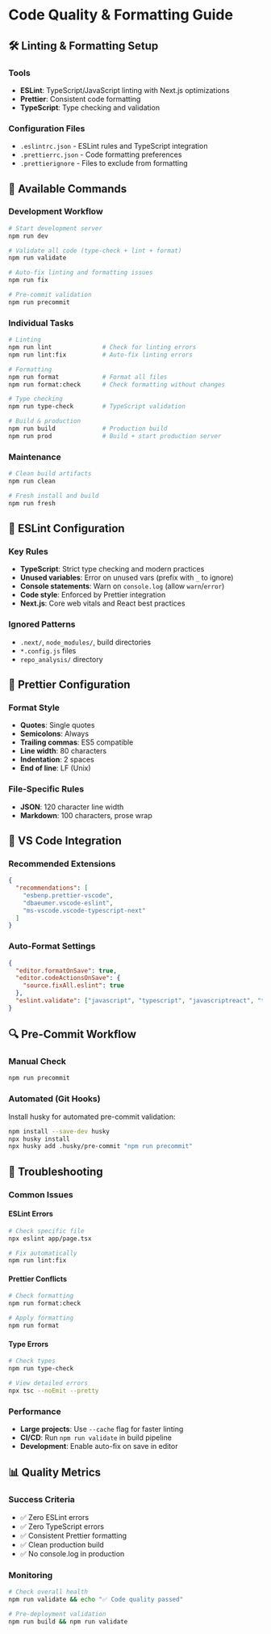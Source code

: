 # Code Quality & Formatting Guide

## 🛠️ Linting & Formatting Setup

### Tools

- **ESLint**: TypeScript/JavaScript linting with Next.js optimizations
- **Prettier**: Consistent code formatting
- **TypeScript**: Type checking and validation

### Configuration Files

- `.eslintrc.json` - ESLint rules and TypeScript integration
- `.prettierrc.json` - Code formatting preferences
- `.prettierignore` - Files to exclude from formatting

## 📝 Available Commands

### Development Workflow

```bash
# Start development server
npm run dev

# Validate all code (type-check + lint + format)
npm run validate

# Auto-fix linting and formatting issues
npm run fix

# Pre-commit validation
npm run precommit
```

### Individual Tasks

```bash
# Linting
npm run lint              # Check for linting errors
npm run lint:fix          # Auto-fix linting errors

# Formatting
npm run format            # Format all files
npm run format:check      # Check formatting without changes

# Type checking
npm run type-check        # TypeScript validation

# Build & production
npm run build             # Production build
npm run prod              # Build + start production server
```

### Maintenance

```bash
# Clean build artifacts
npm run clean

# Fresh install and build
npm run fresh
```

## 🔧 ESLint Configuration

### Key Rules

- **TypeScript**: Strict type checking and modern practices
- **Unused variables**: Error on unused vars (prefix with `_` to ignore)
- **Console statements**: Warn on `console.log` (allow `warn`/`error`)
- **Code style**: Enforced by Prettier integration
- **Next.js**: Core web vitals and React best practices

### Ignored Patterns

- `.next/`, `node_modules/`, build directories
- `*.config.js` files
- `repo_analysis/` directory

## 🎨 Prettier Configuration

### Format Style

- **Quotes**: Single quotes
- **Semicolons**: Always
- **Trailing commas**: ES5 compatible
- **Line width**: 80 characters
- **Indentation**: 2 spaces
- **End of line**: LF (Unix)

### File-Specific Rules

- **JSON**: 120 character line width
- **Markdown**: 100 characters, prose wrap

## 🚀 VS Code Integration

### Recommended Extensions

```json
{
  "recommendations": [
    "esbenp.prettier-vscode",
    "dbaeumer.vscode-eslint",
    "ms-vscode.vscode-typescript-next"
  ]
}
```

### Auto-Format Settings

```json
{
  "editor.formatOnSave": true,
  "editor.codeActionsOnSave": {
    "source.fixAll.eslint": true
  },
  "eslint.validate": ["javascript", "typescript", "javascriptreact", "typescriptreact"]
}
```

## 🔍 Pre-Commit Workflow

### Manual Check

```bash
npm run precommit
```

### Automated (Git Hooks)

Install husky for automated pre-commit validation:

```bash
npm install --save-dev husky
npx husky install
npx husky add .husky/pre-commit "npm run precommit"
```

## 🐛 Troubleshooting

### Common Issues

#### ESLint Errors

```bash
# Check specific file
npx eslint app/page.tsx

# Fix automatically
npm run lint:fix
```

#### Prettier Conflicts

```bash
# Check formatting
npm run format:check

# Apply formatting
npm run format
```

#### Type Errors

```bash
# Check types
npm run type-check

# View detailed errors
npx tsc --noEmit --pretty
```

### Performance

- **Large projects**: Use `--cache` flag for faster linting
- **CI/CD**: Run `npm run validate` in build pipeline
- **Development**: Enable auto-fix on save in editor

## 📊 Quality Metrics

### Success Criteria

- ✅ Zero ESLint errors
- ✅ Zero TypeScript errors
- ✅ Consistent Prettier formatting
- ✅ Clean production build
- ✅ No console.log in production

### Monitoring

```bash
# Check overall health
npm run validate && echo "✅ Code quality passed"

# Pre-deployment validation
npm run build && npm run validate
```
